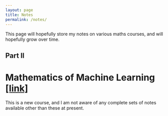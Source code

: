 ```yaml
---
layout: page
title: Notes
permalink: /notes/
---
```


This page will hopefully store my notes on various maths courses, and will hopefully grow over time.

## Part II

# Mathematics of Machine Learning <a href="../assets/MML.pdf" target="_blank">[link]</a>

This is a new course, and I am not aware of any complete sets of notes available other than these at present.